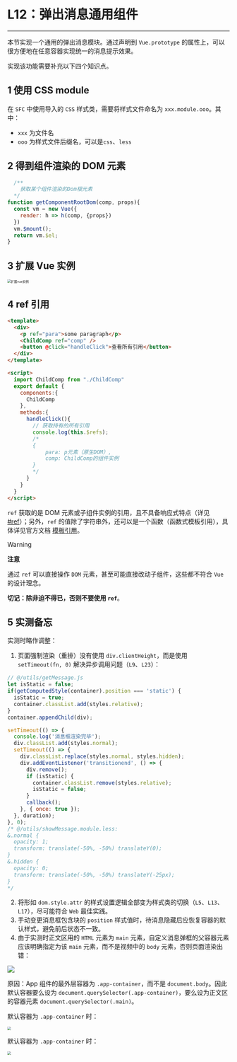 

# L12：弹出消息通用组件

---

本节实现一个通用的弹出消息模块。通过声明到 `Vue.prototype` 的属性上，可以很方便地在任意容器实现统一的消息提示效果。

实现该功能需要补充以下四个知识点。



## 1 使用 CSS module

在 `SFC` 中使用导入的 `CSS` 样式类，需要将样式文件命名为 `xxx.module.ooo`。其中：

- `xxx` 为文件名
- `ooo` 为样式文件后缀名，可以是`css`、`less`



## 2 得到组件渲染的 DOM 元素

```js
  /**
    获取某个组件渲染的Dom根元素
  */
function getComponentRootDom(comp, props){
  const vm = new Vue({
    render: h => h(comp, {props})
  })
  vm.$mount();
  return vm.$el;
}
```



## 3 扩展 Vue 实例

<img src="../assets/12.1.png" alt="扩展vue实例" style="zoom:50%;" />

## 4 ref 引用

```html
<template>
  <div>
    <p ref="para">some paragraph</p>
    <ChildComp ref="comp" />
    <button @click="handleClick">查看所有引用</button>
  </div>
</template>

<script>
  import ChildComp from "./ChildComp"
  export default {
    components:{
      ChildComp
    },
    methods:{
      handleClick(){
        // 获取持有的所有引用
        console.log(this.$refs);
        /*
        {
        	para: p元素（原生DOM）,
        	comp: ChildComp的组件实例
        }
        */
      }
    }
  }
</script>
```

`ref` 获取的是 DOM 元素或子组件实例的引用，且不具备响应式特点（详见 [#ref](https://cn.vuejs.org/api/built-in-special-attributes.html#ref)）；另外，`ref` 的值除了字符串外，还可以是一个函数（函数式模板引用），具体详见官方文档 [模板引用](https://cn.vuejs.org/guide/essentials/template-refs.html#template-refs)。



> [!warning]
>
> **注意**
>
> 通过 `ref` 可以直接操作 `DOM` 元素，甚至可能直接改动子组件，这些都不符合 `Vue` 的设计理念。
>
> **切记：除非迫不得已，否则不要使用 `ref`**。



## 5 实测备忘

实测时略作调整：

1. 页面强制渲染（重排）没有使用 `div.clientHeight`，而是使用 `setTimeout(fn, 0)` 解决异步调用问题（`L9`、`L23`）：

```js
// @/utils/getMessage.js
let isStatic = false;
if(getComputedStyle(container).position === 'static') {
  isStatic = true;
  container.classList.add(styles.relative);
}
container.appendChild(div);

setTimeout(() => {
  console.log('消息框渲染完毕');
  div.classList.add(styles.normal);
  setTimeout(() => {
    div.classList.replace(styles.normal, styles.hidden);
    div.addEventListener('transitionend', () => {
      div.remove();
      if (isStatic) {
        container.classList.remove(styles.relative);
        isStatic = false;
      }
      callback();
    }, { once: true });
  }, duration);
}, 0);
/* @/utils/showMessage.module.less:
&.normal {
  opacity: 1;
  transform: translate(-50%, -50%) translateY(0);
}
&.hidden {
  opacity: 0;
  transform: translate(-50%, -50%) translateY(-25px);
}
*/
```

2. 将形如 `dom.style.attr` 的样式设置逻辑全部变为样式类的切换（`L5`、`L13`、`L17`），尽可能符合 `Web` 最佳实践。
3. 手动变更消息框包含块的 `position` 样式值时，待消息隐藏后应恢复容器的默认样式，避免前后状态不一致。
4. 由于实测时正文区用的 `HTML` 元素为 `main` 元素，自定义消息弹框的父容器元素应该明确指定为该 `main` 元素，而不是视频中的 `body` 元素，否则页面渲染出错：

![](../assets/12.2.png)

原因：App 组件的最外层容器为 `.app-container`，而不是 `document.body`。因此默认容器要么设为 `document.querySelector(.app-container)`，要么设为正文区的容器元素 `document.querySelector(.main)`。

默认容器为 `.app-container` 时：

<img src="../assets/12.3.png" style="zoom:50%;" />

默认容器为 `.app-container` 时：

<img src="../assets/12.4.png" style="zoom:50%;" />

